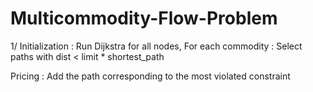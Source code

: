 # Multicommodity-Flow-Problem

1/ Initialization : Run Dijkstra for all nodes, 
                    For each commodity : Select paths with dist < limit * shortest_path
                    
   Pricing : Add the path corresponding to the most violated constraint
